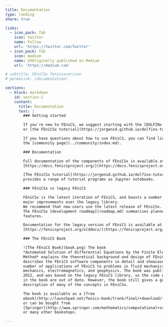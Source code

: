 ```yaml
---
title: Documentation
type: landing
share: true

links:
  - icon_pack: fab
    icon: twitter
    name: Follow
    url: 'https://twitter.com/Twitter'
  - icon_pack: fab
    icon: medium
    name: XXOriginally published on Medium
    url: 'https://medium.com'

# subtitle: FEniCSx fenicsxversion
# permalink: /documentation/

sections:
  - block: markdown
    id: section-1
    content:
      title: Documentation
      text: |
        ### Getting started

        If you're new to FEniCS, we suggest starting with the [DOLFINx Python demos](https://docs.fenicsproject.org/dolfinx/v{{site.dolfinxversion}}/python/demos.html),
        or [the FEniCSx tutorial](https://jorgensd.github.io/dolfinx-tutorial/).

        If you have questions about how to use FEniCS, you can find links to how to do this on
        the [community page](../community/index.md).

        ### Documentation

        Full documentation of the components of FEniCSx is available at
        [https://docs.fenicsproject.org/](https://docs.fenicsproject.org/).

        [The FEniCSx tutorial](https://jorgensd.github.io/dolfinx-tutorial/)
        provides a range of tutorial programs as Jupyter notebooks.

        ### FEniCSx vs legacy FEniCS

        FEniCSx is the latest iteration of FEniCS, and boasts a number of
        major improvements over the legacy library.
        We recommend that new users use the latest release of FEniCSx.
        The FEniCSx [development roadmap](roadmap.md) summarises planned
        features.

        Documentation for the legacy version of FEniCS is available at
        [https://fenicsproject.org/olddocs/](https://fenicsproject.org/olddocs/).

        ### The FEniCS Book

        ![The FEniCS Book](book.png) The book
        *Automated Solution of Differential Equations by the Finite Element
        Method* explains the theoretical background and design of FEniCS. It
        describes the FEniCS software components in detail and showcases a
        number of applications of FEniCS to problems in fluid mechanics, solid
        mechanics, electromagnetics, and geophysics. The book was published in
        2012, and was based on the legacy FEniCS library, so the code examples
        in the book are out of date. However, the book still gives a good
        description of many of the concepts in FEniCSx.

        The book is available as a [free
        ebook](http://launchpad.net/fenics-book/trunk/final/+download/fenics-book-2011-10-27-final.pdf),
        or can be bought from
        [Springer](http://www.springer.com/mathematics/computational+science+%26+engineering/book/978-3-642-23098-1)
        or many other bookshops.

---
```

